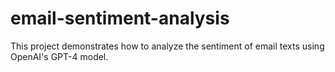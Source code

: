 # email-sentiment-analysis
This project demonstrates how to analyze the sentiment of email texts using OpenAI's GPT-4 model.
